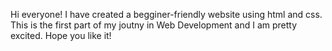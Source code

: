 Hi everyone!
I have created a begginer-friendly website using html and css. This is the first part of my joutny in Web Development and I am pretty excited. Hope you like it!